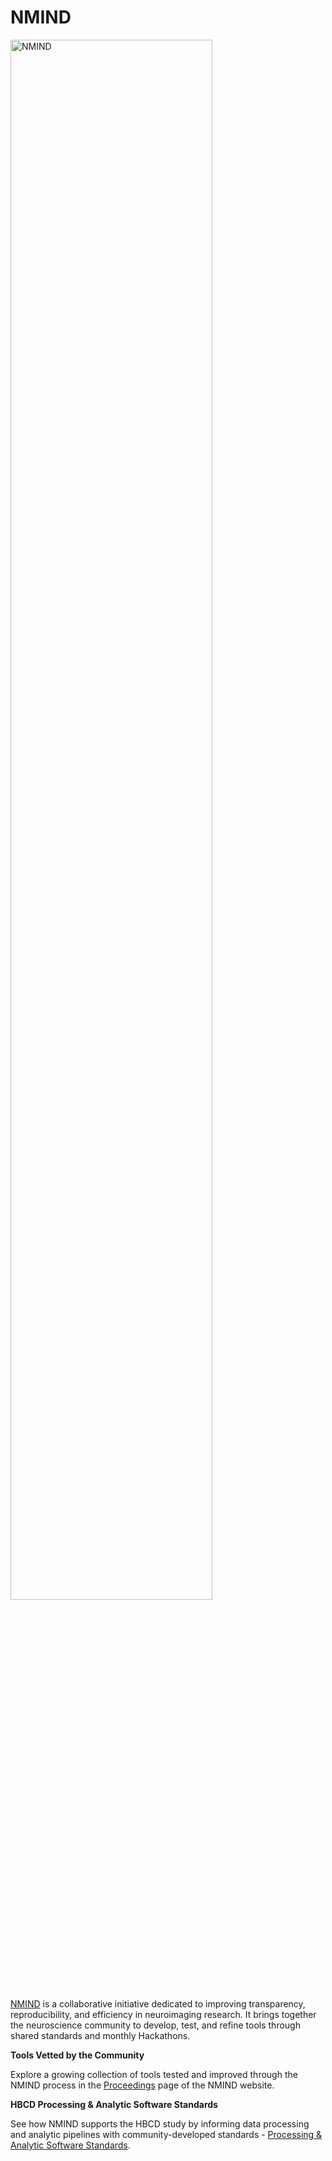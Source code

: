 # NMIND 

<img src="../../instruments/processing/nmind.png" alt="NMIND" width="80%" height="auto" class="center">

[NMIND](https://www.nmind.org/about) is a collaborative initiative dedicated to improving transparency, reproducibility, and efficiency in neuroimaging research. It brings together the neuroscience community to develop, test, and refine tools through shared standards and monthly Hackathons. 


<i class='fas fa-tools' style="color: #6300d3; font-size: 1.1em;"></i> **Tools Vetted by the Community**

Explore a growing collection of tools tested and improved through the NMIND process in the [Proceedings](https://www.nmind.org/proceedings/) page of the NMIND website.


<i class="fas fa-check-circle" style="color: #6300d3; font-size: 1.1em;"></i> **HBCD Processing & Analytic Software Standards**

See how NMIND supports the HBCD study by informing data processing and analytic pipelines with community-developed standards - [Processing & Analytic Software Standards](../instruments/processing/standards.md).
